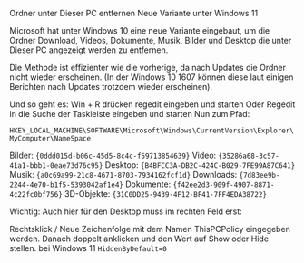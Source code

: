 Ordner unter Dieser PC entfernen Neue Variante unter Windows 11

Microsoft hat unter Windows 10 eine neue Variante eingebaut, um die Ordner Download, Videos, Dokumente, Musik, Bilder und Desktop die unter Dieser PC angezeigt werden zu entfernen.

Die Methode ist effizienter wie die vorherige, da nach Updates die Ordner nicht wieder erscheinen.
(In der Windows 10 1607 können diese laut einigen Berichten nach Updates trotzdem wieder erscheinen).

Und so geht es:
    Win + R drücken regedit eingeben und starten
        Oder Regedit in die Suche der Taskleiste eingeben und starten
    Nun zum Pfad: 

`HKEY_LOCAL_MACHINE\SOFTWARE\Microsoft\Windows\CurrentVersion\Explorer\MyComputer\NameSpace`

   Bilder: `{0ddd015d-b06c-45d5-8c4c-f59713854639}`
   Video: `{35286a68-3c57-41a1-bbb1-0eae73d76c95}`
   Desktop: `{B4BFCC3A-DB2C-424C-B029-7FE99A87C641}`
   Musik: `{a0c69a99-21c8-4671-8703-7934162fcf1d}`
   Downloads: `{7d83ee9b-2244-4e70-b1f5-5393042af1e4}`
   Dokumente: `{f42ee2d3-909f-4907-8871-4c22fc0bf756}`
   3D-Objekte: `{31C0DD25-9439-4F12-BF41-7FF4EDA38722}` 

Wichtig: Auch hier für den Desktop muss im rechten Feld erst:

Rechtsklick / Neue Zeichenfolge mit dem Namen ThisPCPolicy eingegeben werden. Danach doppelt anklicken und den Wert auf Show oder Hide stellen.
bei Windows 11 `HiddenByDefault=0`
